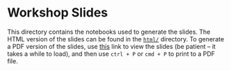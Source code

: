 # Workshop Slides

This directory contains the notebooks used to generate the slides. The HTML version of the slides can be found in the [`html/`](./html/) directory. To generate a PDF version of the slides, use [this](https://amarnath-rao.github.io/python-data-viz-workshop/slides/html/workshop.slides.html?print-pdf#/) link to view the slides (be patient &ndash; it takes a while to load), and then use `ctrl + P` or `cmd + P` to print to a PDF file.
